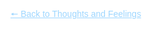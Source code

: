 
<html lang="en">
<head>
<meta charset="UTF-8" />
<meta name="viewport" content="width=device-width, initial-scale=1.0" />
<title>Clair de lone – Night Sky</title>
<style>
  html, body {
    margin: 0;
    padding: 0;
    height: 100%;
    color: white;
    font-family: sans-serif;
    overflow-x: hidden;
    background: none; /* background handled by canvas now */
  }
  canvas {
    position: fixed;
    top: 0;
    left: 0;
    width: 100%;
    height: 100%;
    z-index: -1; /* sit behind text */
  }
  .content {
    max-width: 800px;
    margin: 60px auto;
    padding: 0 20px;
  }
</style>
</head>
<body>
<canvas id="stars"></canvas>

<div class="content">
  <h1 style="text-align: center;">Clair de lone</h1>
  <p>It was one of those long narrow streets and it was night.<br>
  I was alone, but not lone.</p>

  <p>All the wooden shops on both the sides were closed.<br>
  There was no source of light, except the moonlight.</p>

  <p>As I walked on that narrow street, I kept wanting to walk more.<br>
  But as I reached the end of the street, I looked back again and I could see only two colours - the darkness and the moonlight.</p>

  <p>I came back again to the centre, not wanting this moment to end.<br>
  As the rays of moonlight fell on the roofs, I could see the stardust vaporising off the surface towards the sky. It was all glittering, my dear friend.</p>

  <p>Was the stardust white? Or was it blue? It was white and blue.<br>
  Exactly like the moon and the moonlight - the moon bright white yet the moonlight seeming so blue.</p>

  <p>The mind inside the dream me, made that sparkling and twinkling sound.<br>
  “That’s how it sounds in the movies!”, thought the dream me.</p>

  <p>I saw myself in the centre of the street, my moonlit face, so blank and so awed,<br>
  as I saw this whole surreal, mystical land evaporating... except me, so odd.</p>

  <p>There were no people, as were no thoughts.<br>
  Forget thinking, I wasn’t even feeling - neither my breaths nor my feet on the ground, I was completely lost.</p>

  <p>I was not me.<br>
  I was those wooden shops, that cobbled street, that shimmering stardust, the moon and the moonlight and that is why I still know them so well.</p>

  <p>I was alone, but not lone.<br>
  I experienced Clair de lone.</p><br><br>


  <p><a href="https://dejay22kar.github.io/jay22kar/thoughts-and-feelings" style="color:#9dd6ff;">🠔 Back to Thoughts and Feelings</a></p>
</div>

<script>
const canvas = document.getElementById("stars");
const ctx = canvas.getContext("2d");

function resizeCanvas() {
  canvas.width = window.innerWidth;
  canvas.height = window.innerHeight;
}
resizeCanvas();
window.addEventListener("resize", resizeCanvas);

const stars = Array.from({ length: 80 }, () => ({
  x: Math.random() * canvas.width,
  y: Math.random() * canvas.height,
  r: Math.random() * 1.5 + 0.5,
  o: Math.random(),
  speed: (Math.random() * 0.12) + 0.08
}));

function drawMoon() {
  const x = canvas.width - 80;
  const y = 80;
  const radius = 22; // updated to your radius

  const gradient = ctx.createRadialGradient(x, y, radius * 0.5, x, y, radius * 2);
  gradient.addColorStop(0, "rgba(255, 255, 210, 0.5)");
  gradient.addColorStop(1, "rgba(255, 255, 210, 0)");
  ctx.fillStyle = gradient;  
  ctx.beginPath();
  ctx.arc(x, y, radius * 2, 0, Math.PI * 2);
  ctx.fill(); 
  
  ctx.fillStyle = "#fefcd7";
  ctx.beginPath();
  ctx.arc(x, y, radius, 0, Math.PI * 2);
  ctx.fill();
}

function drawStars() {
  ctx.fillStyle = "#0B1E44"; // night sky color
  ctx.fillRect(0, 0, canvas.width, canvas.height);

stars.forEach(star => {
  star.o += (Math.random() - 0.5) * star.speed;
  star.o = Math.min(1, Math.max(0.1, star.o));
  ctx.globalAlpha = star.o;
  ctx.fillStyle = "white";
  ctx.fillRect(Math.round(star.x), Math.round(star.y), 2, 2);
});
ctx.globalAlpha = 1;
  
  drawMoon();
  requestAnimationFrame(drawStars);
}

drawStars();
</script>
</body>
</html>
